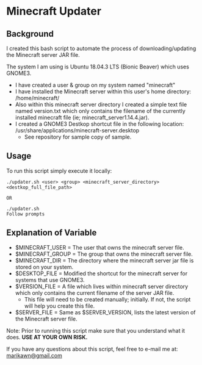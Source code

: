 # Minecraft Updater

## Background
I created this bash script to automate the process of downloading/updating the Minecraft server JAR file.

The system I am using is Ubuntu 18.04.3 LTS (Bionic Beaver) which uses GNOME3. 
- I have created a user & group on my system named "minecraft"
- I have installed the Minecraft server within this user's home directory: /home/minecraft/
- Also within this minecraft server directory I created a simple text file named version.txt which only contains the filename of the currently installed minecraft file (ie; minecraft_server1.14.4.jar). 
- I created a GNOME3 Destkop shortcut file in the following location: /usr/share/applications/minecraft-server.desktop
  - See repository for sample copy of sample.

## Usage
To run this script simply execute it locally:

```
./updater.sh <user> <group> <minecraft_server_directory> <destkop_full_file_path>

OR

./updater.sh
Follow prompts
``` 

## Explanation of Variable
- $MINECRAFT_USER = The user that owns the minecraft server file.
- $MINECRAFT_GROUP = The group that owns the minecraft server file.
- $MINECRAFT_DIR = The directory where the minecraft server jar file is stored on your system.
- $DESKTOP_FILE = Modified the shortcut for the minecraft server for systems that use GNOME3.
- $VERSION_FILE = A file which lives within minecraft server directory which only contains the current filename of the server JAR file.
  - This file will need to be created manually; initially. If not, the script will help you create this file.
- $SERVER_FILE = Same as $SERVER_VERSION, lists the latest version of the Minecraft server file.


Note: Prior to running this script make sure that you understand what it does. **USE AT YOUR OWN RISK.**

If you have any questions about this script, feel free to e-mail me at: marikawn@gmail.com
